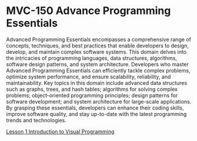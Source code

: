 # MVC-150 Advance Programming Essentials
Advanced Programming Essentials encompasses a comprehensive range of concepts, techniques, and best practices that enable developers to design, develop, and maintain complex software systems. This domain delves into the intricacies of programming languages, data structures, algorithms, software design patterns, and system architecture. Developers who master Advanced Programming Essentials can efficiently tackle complex problems, optimize system performance, and ensure scalability, reliability, and maintainability. Key topics in this domain include advanced data structures such as graphs, trees, and hash tables; algorithms for solving complex problems; object-oriented programming principles; design patterns for software development; and system architecture for large-scale applications. By grasping these essentials, developers can enhance their coding skills, improve software quality, and stay up-to-date with the latest programming trends and technologies.

[Lesson 1 Introduction to Visual Programming](Lesson_01/Readme.md)
